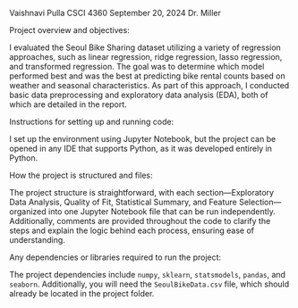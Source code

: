 Vaishnavi Pulla
CSCI 4360
September 20, 2024
Dr. Miller

Project overview and objectives:

I evaluated the Seoul Bike Sharing dataset utilizing a variety of regression approaches, such as linear regression, ridge regression, lasso regression, and transformed regression. The goal was to determine which model performed best and was the best at predicting bike rental counts based on weather and seasonal characteristics. As part of this approach, I conducted basic data preprocessing and exploratory data analysis (EDA), both of which are detailed in the report.

Instructions for setting up and running code:

I set up the environment using Jupyter Notebook, but the project can be opened in any IDE that supports Python, as it was developed entirely in Python.

How the project is structured and files:

The project structure is straightforward, with each section—Exploratory Data Analysis, Quality of Fit, Statistical Summary, and Feature Selection—organized into one Jupyter Notebook file that can be run independently. Additionally, comments are provided throughout the code to clarify the steps and explain the logic behind each process, ensuring ease of understanding.

Any dependencies or libraries required to run the project:

The project dependencies include `numpy`, `sklearn`, `statsmodels`, `pandas`, and `seaborn`. Additionally, you will need the `SeoulBikeData.csv` file, which should already be located in the project folder.
